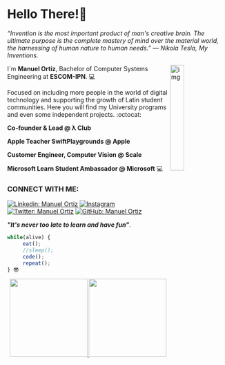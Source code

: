 # Hello There!🦉 

*“Invention is the most important product of man's creative brain. The ultimate purpose is the complete mastery of mind over the material world, the harnessing of human nature to human needs.”
― Nikola Tesla, My Inventions.*

<img align="right" alt="img" width="25%" height="auto" src="https://th.bing.com/th/id/OIP.tj6tdwSaAeXj7VPhXvqSkAHaHa?pid=ImgDet&rs=1" />

I´m **Manuel Ortiz**, Bachelor of Computer Systems Engineering at **ESCOM-IPN**. 💻

Focused on including more people in the world of digital technology and supporting the growth of Latin student communities. 
Here you will find my University programs and even some independent projects. :octocat:

**Co-founder & Lead @ λ Club** 

**Apple Teacher SwiftPlaygrounds @ Apple**

**Customer Engineer, Computer Vision @ Scale**

**Microsoft Learn Student Ambassador @ Microsoft** 💻 

<h3 align="left">CONNECT WITH ME:</h3>

[![Linkedin: Manuel Ortiz](https://img.shields.io/badge/-manuosmx-blue?style=flat-square&logo=Linkedin&logoColor=white&link=https://www.linkedin.com/in/manuosmx/)](https://www.linkedin.com/in/manuosmx/)
<a href="https://instagram.com/manuosmx" target="_blank"><img src="https://img.shields.io/badge/@manuosmx_-%23E4405F.svg?&style=flat-square&logo=instagram&logoColor=white" alt="Instagram"></a>
[![Twitter: Manuel Ortiz](https://img.shields.io/twitter/follow/manuosmx?style=social)](https://twitter.com/manuosmx)
[![GitHub: Manuel Ortiz](https://img.shields.io/github/followers/manuosmx?label=ManuOSMx&style=social)](https://github.com/ManuOSMx)

***"It's never too late to learn and have fun"***.
```js
while(alive) {
     eat();
     //sleep();
     code();
     repeat();
} 😎
```
<p align="center">
     <a href="https://github.com/ManuOSMx">
       <img height="180em" src="https://github-readme-stats.vercel.app/api?username=manuosmx&show_icons=true&theme=chartreuse-dark&bg_color=30,5C258D,4389A2&disable_animations=false"/>
       <img height="180em" src="https://github-readme-stats.vercel.app/api/top-langs/?username=manuosmx&layout=compact&title_color=FFFFFF&theme=algolia&bg_color=30,FF0099,00416A&line_height=200&custom_title=My-Top-Languages"/>
     </a>
</p>
